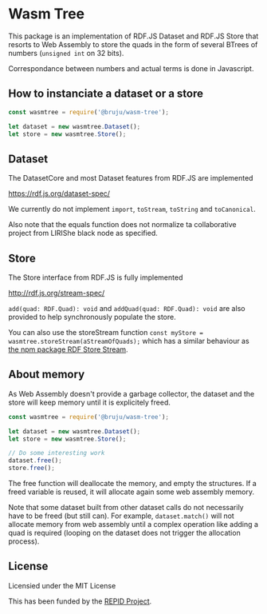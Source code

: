 # Wasm Tree

This package is an implementation of RDF.JS Dataset and RDF.JS Store that
resorts to Web Assembly to store the quads in the form of several BTrees of
numbers (`unsigned int` on 32 bits).

Correspondance between numbers and actual terms is done in Javascript.


## How to instanciate a dataset or a store

```javascript
const wasmtree = require('@bruju/wasm-tree');

let dataset = new wasmtree.Dataset();
let store = new wasmtree.Store();
```

## Dataset

The DatasetCore and most Dataset features from RDF.JS are implemented

https://rdf.js.org/dataset-spec/

We currently do not implement `import`, `toStream`, `toString` and `toCanonical`.

Also note that the equals function does not normalize ta collaborative project from LIRIShe black node as specified.


## Store

The Store interface from RDF.JS is fully implemented

http://rdf.js.org/stream-spec/

`add(quad: RDF.Quad): void` and `addQuad(quad: RDF.Quad): void` are also provided to help synchronously populate the store.

You can also use the storeStream function
`const myStore = wasmtree.storeStream(aStreamOfQuads);` which has a similar behaviour as [the npm package RDF Store Stream](https://www.npmjs.com/package/rdf-store-stream).

## About memory

As Web Assembly doesn't provide a garbage collector, the dataset and the store
will keep memory until it is explicitely freed.


```javascript
const wasmtree = require('@bruju/wasm-tree');

let dataset = new wasmtree.Dataset();
let store = new wasmtree.Store();

// Do some interesting work
dataset.free();
store.free();
```

The free function will deallocate the memory, and empty the structures. If a
freed variable is reused, it will allocate again some web assembly memory.

Note that some dataset built from other dataset calls do not necessarily have
to be freed (but still can). For example, `dataset.match()` will not allocate
memory from web assembly until a complex operation like adding a quad is
required (looping on the dataset does not trigger the allocation process).


## License

Licensied under the MIT License

This has been funded by the [REPID Project](https://projet.liris.cnrs.fr/repid/index.html).

